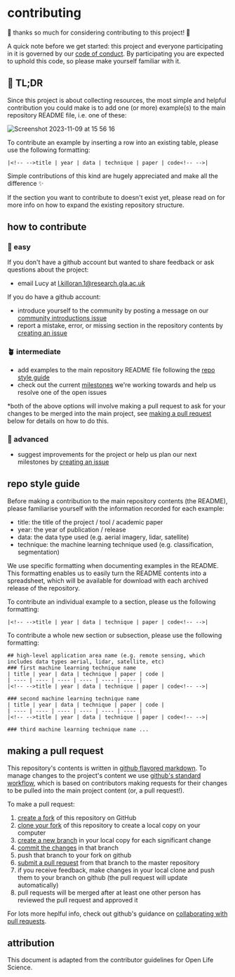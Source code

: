 # contributing
:tada: thanks so much for considering contributing to this project! :tada:

A quick note before we get started: this project and everyone participating in it is governed by our [code of conduct](CODE_OF_CONDUCT.md). By participating you are expected to uphold this code, so please make yourself familiar with it.

## 🚨 TL;DR
Since this project is about collecting resources, the most simple and helpful contribution you could make is to add one (or more) example(s) to the main repository README file, i.e. one of these:

![Screenshot 2023-11-09 at 15 56 16](https://github.com/lakillo/archaeology-machine-learning/assets/81825476/4c7de836-36a3-4f9b-92f0-88c0da963e5d)

To contribute an example by inserting a row into an existing table, please use the following formatting:

```
|<!-- -->title | year | data | technique | paper | code<!-- -->|
```

Simple contributions of this kind are hugely appreciated and make all the difference ✨

If the section you want to contribute to doesn't exist yet, please read on for more info on how to expand the existing repository structure.

## how to contribute

### 🌱 easy
If you don't have a github account but wanted to share feedback or ask questions about the project:
* email Lucy at l.killoran.1@research.gla.ac.uk

If you do have a github account:
* introduce yourself to the community by posting a message on our [community introductions issue](https://github.com/lakillo/archaeology-machine-learning/issues/7)
* report a mistake, error, or missing section in the repository contents by [creating an issue](https://github.com/lakillo/archaeology-machine-learning/issues/new)

### 🪴 intermediate
* add examples to the main repository README file following the [repo style guide](https://github.com/lakillo/archaeology-machine-learning/blob/main/CONTRIBUTING.md#repo-style-guide)
* check out the current [milestones](https://github.com/lakillo/archaeology-machine-learning/milestones) we're working towards and help us resolve one of the open issues

*both of the above options will involve making a pull request to ask for your changes to be merged into the main project, see [making a pull request](https://github.com/lakillo/archaeology-machine-learning/blob/main/CONTRIBUTING.md#making-a-pull-request) below for details on how to do this.

### 🌴 advanced
* suggest improvements for the project or help us plan our next milestones by [creating an issue](https://github.com/lakillo/archaeology-machine-learning/issues/new)

## repo style guide
Before making a contribution to the main repository contents (the README), please familiarise yourself with the information recorded for each example:
* title: the title of the project / tool / academic paper
* year: the year of publication / release
* data: the data type used (e.g. aerial imagery, lidar, satellite)
* technique: the machine learning technique used (e.g. classification, segmentation)

We use specific formatting when documenting examples in the README. This formatting enables us to easily turn the README contents into a spreadsheet, which will be available for download with each archived release of the repository.

To contribute an individual example to a section, please us the following formatting:

```
|<!-- -->title | year | data | technique | paper | code<!-- -->|
```

To contribute a whole new section or subsection, please use the following formatting:

```
## high-level application area name (e.g. remote sensing, which includes data types aerial, lidar, satellite, etc)
### first machine learning technique name
| title | year | data | technique | paper | code |
| ---- | ---- | ---- | ---- | ---- | ---- |
|<!-- -->title | year | data | technique | paper | code<!-- -->|

### second machine learning technique name
| title | year | data | technique | paper | code |
| ---- | ---- | ---- | ---- | ---- | ---- |
|<!-- -->title | year | data | technique | paper | code<!-- -->|

### third machine learning technique name ...
```

## making a pull request
This repository's contents is written in [github flavored markdown](https://guides.github.com/features/mastering-markdown/). To manage changes to the project's content we use [github's standard workflow](https://guides.github.com/introduction/flow/), which is based on contributors making requests for their changes to be pulled into the main project content (or, a pull request!).

To make a pull request:
1. [create a fork](https://docs.github.com/en/get-started/quickstart/fork-a-repo) of this
   repository on GitHub
2. [clone your fork](https://docs.github.com/en/get-started/quickstart/fork-a-repo#cloning-your-forked-repository) of this repository to create a local copy on your computer
3. [create a new branch](https://docs.github.com/en/pull-requests/collaborating-with-pull-requests/proposing-changes-to-your-work-with-pull-requests/creating-and-deleting-branches-within-your-repository) in your local copy for each significant change
4. [commit the changes](https://docs.github.com/en/pull-requests/committing-changes-to-your-project/creating-and-editing-commits/about-commits) in that branch
5. push that branch to your fork on github
6. [submit a pull request](https://docs.github.com/en/pull-requests/collaborating-with-pull-requests/proposing-changes-to-your-work-with-pull-requests/about-pull-requests) from that branch to the master repository
7. if you receive feedback, make changes in your local clone and push them to your branch on github (the pull request will update automatically)
8. pull requests will be merged  after at least one other person has reviewed the pull request and approved it

For lots more heplful info, check out github's guidance on [collaborating with pull requests](https://docs.github.com/en/pull-requests/collaborating-with-pull-requests).

## attribution
This document is adapted from the contributor guidelines for Open Life Science.
